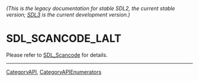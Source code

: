 ###### (This is the legacy documentation for stable SDL2, the current stable version; [SDL3](https://wiki.libsdl.org/SDL3/) is the current development version.)
# SDL_SCANCODE_LALT

Please refer to [SDL_Scancode](SDL_Scancode) for details.

----
[CategoryAPI](CategoryAPI), [CategoryAPIEnumerators](CategoryAPIEnumerators)


